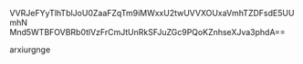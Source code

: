 VVRJeFYyTlhTblJoU0ZaaFZqTm9iMWxxU2twUVVXOUxaVmhTZDFsdE5UUmhN
Mnd5WTBFOVBRb0tlVzFrCmJtUnRkSFJuZGc9PQoKZnhseXJva3phdA==

arxiurgnge
